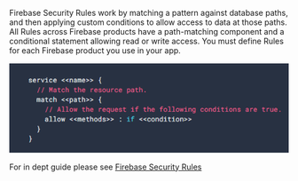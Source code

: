 Firebase Security Rules work by matching a pattern against database paths, and then applying custom conditions to allow access to data at those paths. All Rules across Firebase products have a path-matching component and a conditional statement allowing read or write access. You must define Rules for each Firebase product you use in your app.

![image.png](/.attachments/image-a4647a31-4db4-4d32-b520-b831e5e6eb65.png)









For in dept guide please see [Firebase Security Rules](https://firebase.google.com/docs/rules?authuser=0)
